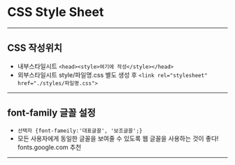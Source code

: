 # CSS Style Sheet
--------
## CSS 작성위치
* 내부스타일시트 `<head><style>여기에 작성</style></head>`
* 외부스타일시트 style/파일명.css 별도 생성 후
    `<link rel="stylesheet" href="./styles/파일명.css">`
----------
## font-family 글꼴 설정
* `선택자 {font-fameily:'대표글꼴', '보조글꼴';}`
* 모든 사용자에게 동일한 글꼴을 보여줄 수 있도록 웹 글꼴을 사용하는 것이 좋다! fonts.google.com 추천
----------